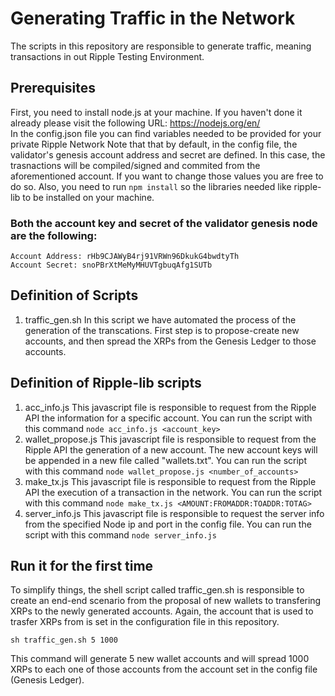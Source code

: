 
# Generating Traffic in the Network
The scripts in this repository are responsible to generate traffic, meaning transactions in out Ripple Testing Environment.

## Prerequisites
First, you need to install node.js at your machine. If you haven't done it already please visit the following URL: https://nodejs.org/en/    
In the config.json file you can find variables needed to be provided for your private Ripple Network
Note that that by default, in the config file, the validator's genesis account address and secret are defined. In this case, the trasnactions will be compiled/signed and commited from the aforementioned account. If you want to change those values you are free to do so.
Also, you need to run ```npm install``` so the libraries needed like ripple-lib to be installed on your machine.

### Both the account key and secret of the validator genesis node are the following:
```Account Address: rHb9CJAWyB4rj91VRWn96DkukG4bwdtyTh```    
```Account Secret: snoPBrXtMeMyMHUVTgbuqAfg1SUTb```

## Definition of Scripts
1. traffic_gen.sh
In this script we have automated the process of the generation of the transcations. First step is to propose-create new accounts,
and then spread the XRPs from the Genesis Ledger to those accounts.

## Definition of Ripple-lib scripts
1. acc_info.js
This javascript file is responsible to request from the Ripple API the information for a specific account. You can run the 
script with this command ```node acc_info.js <account_key>```
2. wallet_propose.js
This javascript file is responsible to request from the Ripple API the generation of a new account. The new account keys
will be appended in a new file called "wallets.txt". You can run the script with this command ```node wallet_propose.js <number_of_accounts>```
3. make_tx.js
This javascript file is responsible to request from the Ripple API the execution of a transaction in the network.
You can run the script with this command ```node make_tx.js <AMOUNT:FROMADDR:TOADDR:TOTAG>```
4. server_info.js
This javascript file is responsible to request the server info from the specified Node ip and port in the config file.
You can run the script with this command ```node server_info.js```

## Run it for the first time
To simplify things, the shell script called traffic_gen.sh is responsible to create an end-end scenario from the proposal of new wallets to transfering XRPs to the newly generated accounts. Again, the account that is used to trasfer XRPs from is set in the configuration file in this repository.

```sh traffic_gen.sh 5 1000``` 

This command will generate 5 new wallet accounts and will spread 1000 XRPs to each one of those accounts from the account set in the config file (Genesis Ledger).

